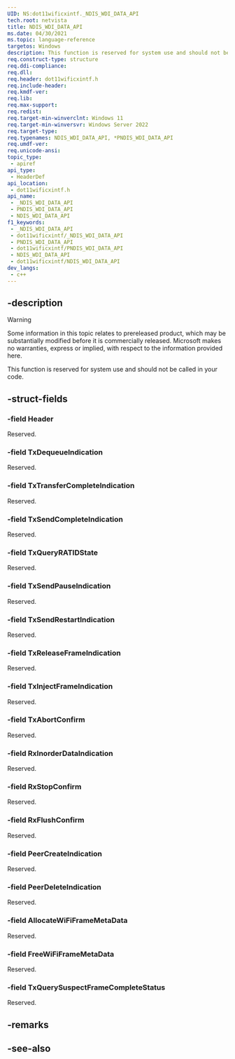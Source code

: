 ```yaml
---
UID: NS:dot11wificxintf._NDIS_WDI_DATA_API
tech.root: netvista
title: NDIS_WDI_DATA_API
ms.date: 04/30/2021
ms.topic: language-reference
targetos: Windows
description: This function is reserved for system use and should not be called in your code.
req.construct-type: structure
req.ddi-compliance: 
req.dll: 
req.header: dot11wificxintf.h
req.include-header: 
req.kmdf-ver: 
req.lib: 
req.max-support: 
req.redist: 
req.target-min-winverclnt: Windows 11 
req.target-min-winversvr: Windows Server 2022
req.target-type: 
req.typenames: NDIS_WDI_DATA_API, *PNDIS_WDI_DATA_API
req.umdf-ver: 
req.unicode-ansi: 
topic_type:
 - apiref
api_type:
 - HeaderDef
api_location:
 - dot11wificxintf.h
api_name:
 - _NDIS_WDI_DATA_API
 - PNDIS_WDI_DATA_API
 - NDIS_WDI_DATA_API
f1_keywords:
 - _NDIS_WDI_DATA_API
 - dot11wificxintf/_NDIS_WDI_DATA_API
 - PNDIS_WDI_DATA_API
 - dot11wificxintf/PNDIS_WDI_DATA_API
 - NDIS_WDI_DATA_API
 - dot11wificxintf/NDIS_WDI_DATA_API
dev_langs:
 - c++
---
```


## -description

> [!WARNING]
> Some information in this topic relates to prereleased product, which may be substantially modified before it is commercially released. Microsoft makes no warranties, express or implied, with respect to the information provided here.

This function is reserved for system use and should not be called in your code.

## -struct-fields

### -field Header

Reserved.

### -field TxDequeueIndication

Reserved.

### -field TxTransferCompleteIndication

Reserved.

### -field TxSendCompleteIndication

Reserved.

### -field TxQueryRATIDState

Reserved.

### -field TxSendPauseIndication

Reserved.

### -field TxSendRestartIndication

Reserved.

### -field TxReleaseFrameIndication

Reserved.

### -field TxInjectFrameIndication

Reserved.

### -field TxAbortConfirm

Reserved.

### -field RxInorderDataIndication

Reserved.

### -field RxStopConfirm

Reserved.

### -field RxFlushConfirm

Reserved.

### -field PeerCreateIndication

Reserved.

### -field PeerDeleteIndication

Reserved.

### -field AllocateWiFiFrameMetaData

Reserved.

### -field FreeWiFiFrameMetaData

Reserved.

### -field TxQuerySuspectFrameCompleteStatus

Reserved.

## -remarks

## -see-also

